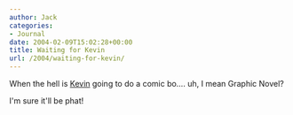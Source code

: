```yaml
---
author: Jack
categories:
- Journal
date: 2004-02-09T15:02:28+00:00
title: Waiting for Kevin
url: /2004/waiting-for-kevin/
---
```


When the hell is [Kevin][1] going to do a comic bo&#8230;. uh, I mean Graphic Novel?

I'm sure it'll be phat!

 [1]: http://www.diseasedwits.com/ "k's diseased wits"